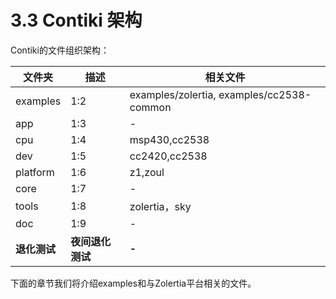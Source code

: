 # 3.3 Contiki 架构

Contiki的文件组织架构：

| **文件夹** | **描述** | **相关文件** |
| -- | -- | -- |
| examples | 1:2 | examples/zolertia, examples/cc2538-common|
| app | 1:3 | - |
| cpu | 1:4 | msp430,cc2538 |
| dev | 1:5 | cc2420,cc2538 |
| platform | 1:6 | z1,zoul |
| core | 1:7 | - |
| tools | 1:8 | zolertia，sky |
| doc | 1:9 | - |
| **退化测试** | **夜间退化测试** | **-** |

下面的章节我们将介绍examples和与Zolertia平台相关的文件。